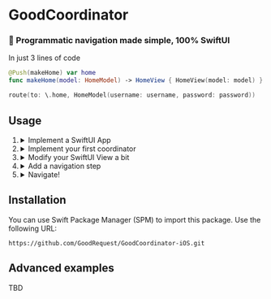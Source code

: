 # GoodCoordinator
### 🧭 Programmatic navigation made simple, 100% SwiftUI

In just 3 lines of code
```swift
@Push(makeHome) var home
func makeHome(model: HomeModel) -> HomeView { HomeView(model: model) }

route(to: \.home, HomeModel(username: username, password: password))
```

## Usage

1. <details><summary>Implement a SwiftUI App</summary>
  
   ```swift
   @main struct NavigationApp: App {
       private let coordinator = AppCoordinator(())

       var body: some Scene {
           WindowGroup {
               coordinator.makeView()
           }
       }
   }
   ```

   This is a standard implementation for a 100% SwiftUI app.
   </details>

2. <details><summary>Implement your first coordinator</summary> 
  
   ```swift
   import GoodCoordinator
   
   final class AppCoordinator: NavigationCoordinator {
       typealias Input = Void
       typealias Output = Void
       var state: NavigationStack = .init(debugTitle: "AppCoordinator")

       @Root(makeRoot) var root

       func makeRoot() -> InitialView {
           InitialView() /// SwiftUI View!
       }
   }
   ```

   Don't worry about code you don't understand yet. Feel free to name the `makeRoot` function in any way you prefer. The function returns the view of your choice. However, to get this code to compile, you need to do one more thing:
   </details>

3. <details><summary>Modify your SwiftUI View a bit</summary>
  
   ```swift
   import GoodCoordinator
   
   struct InitialView: View, Screen { /// Extend from Screen as well
       ...
   ```
   </details>

4. <details><summary>Add a navigation step</summary>

   ```swift
   @Push(makeNewScreen) var openNewScreen

   func makeNewScreen() -> NewScreen {
       NewScreen(viewModel: NewScreenViewModel())
   }
   ```
   
   Add a step into your coordinator and specify, how the view will get constructed.
   </details>

5. <details><summary>Navigate!</summary>

   ```swift
   @EnvironmentObject var router: Router<AppCoordinator>

   // SwiftUI view code
   Button(action: {
       router.coordinator.route(to: \.openNewScreen)
   }, label: {
       Text("Go to new screen")
   })
   // More SwiftUI view code
   ```
   
   Launch the navigation step from your view.
   </details>

## Installation
You can use Swift Package Manager (SPM) to import this package. Use the following URL:

```
https://github.com/GoodRequest/GoodCoordinator-iOS.git
```

## Advanced examples
TBD
